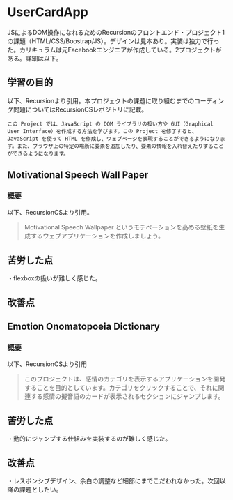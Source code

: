 # UserCardApp
JSによるDOM操作になれるためのRecursionのフロントエンド・プロジェクト1の課題（HTML/CSS/Boostrap/JS）。デザインは見本あり。実装は独力で行った。カリキュラムは元Facebookエンジニアが作成している。2プロジェクトがある。詳細は以下。</br>

## 学習の目的
以下、Recursionより引用。本プロジェクトの課題に取り組むまでのコーディング問題についてはRecursionCSレポジトリに記載。</br>


```この Project では、JavaScript の DOM ライブラリの扱い方や GUI（Graphical User Interface）を作成する方法を学びます。この Project を修了すると、JavaScript を使って HTML を作成し、ウェブページを表現することができるようになります。また、ブラウザ上の特定の場所に要素を追加したり、要素の情報を入れ替えたりすることができるようになります。```


## Motivational Speech Wall Paper
### 概要
以下、RecursionCSより引用。
>Motivational Speech Wallpaper というモチベーションを高める壁紙を生成するウェブアプリケーションを作成しましょう。

## 苦労した点
・flexboxの扱いが難しく感じた。

## 改善点

## Emotion Onomatopoeia Dictionary
### 概要
以下、RecursionCSより引用
>このプロジェクトは、感情のカテゴリを表示するアプリケーションを開発することを目的としています。カテゴリをクリックすることで、それに関連する感情の擬音語のカードが表示されるセクションにジャンプします。

## 苦労した点
・動的にジャンプする仕組みを実装するのが難しく感じた。

## 改善点
・レスポンシブデザイン、余白の調整など細部にまでこだわれなかった。次回以降の課題としたい。
